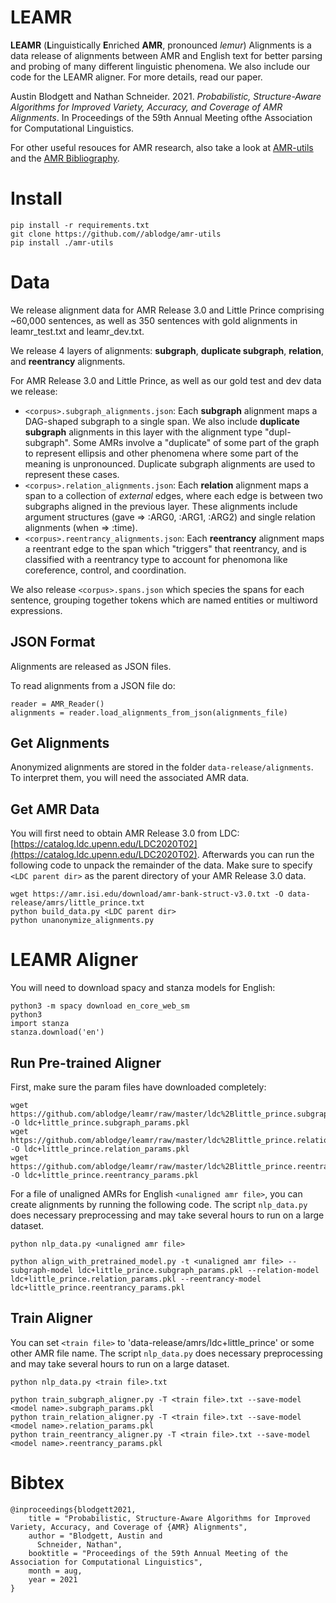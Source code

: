 # LEAMR 

**LEAMR** (**L**inguistically **E**nriched **AMR**, pronounced _lemur_) Alignments is a data release of alignments between AMR and English text for better parsing and probing of many different linguistic phenomena. We also include our code for the LEAMR aligner. For more details, read our paper.

Austin Blodgett and Nathan Schneider. 2021. _Probabilistic, Structure-Aware Algorithms for Improved Variety, Accuracy, and Coverage of AMR Alignments_. In Proceedings of the 59th Annual Meeting ofthe Association for Computational Linguistics.

For other useful resouces for AMR research, also take a look at [AMR-utils](https://github.com/ablodge/amr-utils) and the [AMR Bibliography](https://nert-nlp.github.io/AMR-Bibliography/).


# Install

```
pip install -r requirements.txt
git clone https://github.com//ablodge/amr-utils
pip install ./amr-utils
```

# Data

We release alignment data for AMR Release 3.0 and Little Prince comprising ~60,000 sentences,
as well as 350 sentences with gold alignments in leamr_test.txt and leamr_dev.txt.

We release 4 layers of alignments: **subgraph**, **duplicate subgraph**, **relation**, and **reentrancy** alignments. 

For AMR Release 3.0 and Little Prince, as well as our gold test and dev data we release:

- `<corpus>.subgraph_alignments.json`: Each **subgraph** alignment maps a DAG-shaped subgraph to a single span. We also include **duplicate subgraph** alignments in this layer with the alignment type "dupl-subgraph". Some AMRs involve a "duplicate" of some part of the graph to represent ellipsis and other phenomena where some part of the meaning is unpronounced. Duplicate subgraph alignments are used to represent these cases.
- `<corpus>.relation_alignments.json`: Each **relation** alignment maps a span to a collection of _external_ edges, where each edge is between two subgraphs aligned in the previous layer. These alignments include argument structures (gave => :ARG0, :ARG1, :ARG2) and single relation alignments (when => :time).
- `<corpus>.reentrancy_alignments.json`: Each **reentrancy** alignment maps a reentrant edge to the span which "triggers" that reentrancy, and is classified with a reentrancy type to account for phenomona like coreference, control, and coordination. 


We also release `<corpus>.spans.json` which species the spans for each sentence, grouping together tokens which are named entities or multiword expressions.


## JSON Format
Alignments are released as JSON files.

To read alignments from a JSON file do:
```
reader = AMR_Reader()
alignments = reader.load_alignments_from_json(alignments_file)
```


## Get Alignments
Anonymized alignments are stored in the folder `data-release/alignments`. To interpret them, you will need the associated AMR data.

## Get AMR Data
You will first need to obtain AMR Release 3.0 from LDC: [https://catalog.ldc.upenn.edu/LDC2020T02](https://catalog.ldc.upenn.edu/LDC2020T02). Afterwards you can run the following code to unpack the remainder of the data. Make sure to specify `<LDC parent dir>` as the parent directory of your AMR Release 3.0 data.

```
wget https://amr.isi.edu/download/amr-bank-struct-v3.0.txt -O data-release/amrs/little_prince.txt
python build_data.py <LDC parent dir>
python unanonymize_alignments.py
```

# LEAMR Aligner

You will need to download spacy and stanza models for English:
```
python3 -m spacy download en_core_web_sm
python3
import stanza
stanza.download('en')
```

## Run Pre-trained Aligner
First, make sure the param files have downloaded completely:
```
wget https://github.com/ablodge/leamr/raw/master/ldc%2Blittle_prince.subgraph_params.pkl -O ldc+little_prince.subgraph_params.pkl
wget https://github.com/ablodge/leamr/raw/master/ldc%2Blittle_prince.relation_params.pkl -O ldc+little_prince.relation_params.pkl
wget https://github.com/ablodge/leamr/raw/master/ldc%2Blittle_prince.reentrancy_params.pkl -O ldc+little_prince.reentrancy_params.pkl
```

For a file of unaligned AMRs for English `<unaligned amr file>`, you can create alignments by running the following code. The script `nlp_data.py` does necessary preprocessing and may take several hours to run on a large dataset.

```
python nlp_data.py <unaligned amr file>

python align_with_pretrained_model.py -t <unaligned amr file> --subgraph-model ldc+little_prince.subgraph_params.pkl --relation-model ldc+little_prince.relation_params.pkl --reentrancy-model ldc+little_prince.reentrancy_params.pkl
```

## Train Aligner
You can set `<train file>` to 'data-release/amrs/ldc+little_prince' or some other AMR file name. The script `nlp_data.py` does necessary preprocessing and may take several hours to run on a large dataset.

```
python nlp_data.py <train file>.txt

python train_subgraph_aligner.py -T <train file>.txt --save-model <model name>.subgraph_params.pkl
python train_relation_aligner.py -T <train file>.txt --save-model <model name>.relation_params.pkl
python train_reentrancy_aligner.py -T <train file>.txt --save-model <model name>.reentrancy_params.pkl
```

# Bibtex
```
@inproceedings{blodgett2021,
    title = "Probabilistic, Structure-Aware Algorithms for Improved Variety, Accuracy, and Coverage of {AMR} Alignments",
    author = "Blodgett, Austin and
      Schneider, Nathan",
    booktitle = "Proceedings of the 59th Annual Meeting of the Association for Computational Linguistics",
    month = aug,
    year = 2021
}
```
